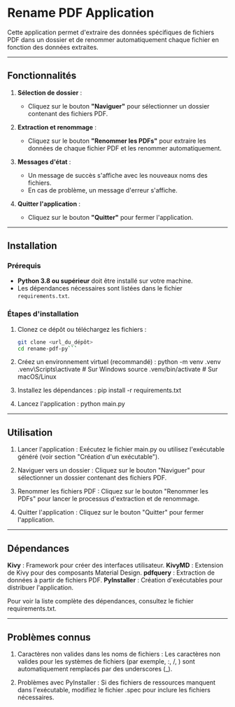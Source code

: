 # Rename PDF Application

Cette application permet d'extraire des données spécifiques de fichiers PDF dans un dossier et de renommer automatiquement chaque fichier en fonction des données extraites.

---

## Fonctionnalités

1. **Sélection de dossier** :
   - Cliquez sur le bouton **"Naviguer"** pour sélectionner un dossier contenant des fichiers PDF.

2. **Extraction et renommage** :
   - Cliquez sur le bouton **"Renommer les PDFs"** pour extraire les données de chaque fichier PDF et les renommer automatiquement.

3. **Messages d'état** :
   - Un message de succès s'affiche avec les nouveaux noms des fichiers.
   - En cas de problème, un message d'erreur s'affiche.

4. **Quitter l'application** :
   - Cliquez sur le bouton **"Quitter"** pour fermer l'application.

---

## Installation

### Prérequis
- **Python 3.8 ou supérieur** doit être installé sur votre machine.
- Les dépendances nécessaires sont listées dans le fichier `requirements.txt`.

### Étapes d'installation
1. Clonez ce dépôt ou téléchargez les fichiers :
   ```bash
   git clone <url_du_dépôt>
   cd rename-pdf-py``` 

2. Créez un environnement virtuel (recommandé) :
   python -m venv .venv
   .venv\Scripts\activate  # Sur Windows
   source .venv/bin/activate  # Sur macOS/Linux

3. Installez les dépendances :
   pip install -r requirements.txt

4. Lancez l'application :
   python main.py

---

## Utilisation

1. Lancer l'application :
   Exécutez le fichier main.py ou utilisez l'exécutable généré (voir section "Création d'un exécutable").

2. Naviguer vers un dossier :
   Cliquez sur le bouton "Naviguer" pour sélectionner un dossier contenant des fichiers PDF.

3. Renommer les fichiers PDF :
   Cliquez sur le bouton "Renommer les PDFs" pour lancer le processus d'extraction et de renommage.

4. Quitter l'application :
   Cliquez sur le bouton "Quitter" pour fermer l'application.

---

## Dépendances

**Kivy** : Framework pour créer des interfaces utilisateur.
**KivyMD** : Extension de Kivy pour des composants Material Design.
**pdfquery** : Extraction de données à partir de fichiers PDF.
**PyInstaller** : Création d'exécutables pour distribuer l'application.

Pour voir la liste complète des dépendances, consultez le fichier requirements.txt.

---

## Problèmes connus

1. Caractères non valides dans les noms de fichiers :
   Les caractères non valides pour les systèmes de fichiers (par exemple, :, /, \) sont automatiquement remplacés par des underscores (_).

2. Problèmes avec PyInstaller :
   Si des fichiers de ressources manquent dans l'exécutable, modifiez le fichier .spec pour inclure les fichiers nécessaires.